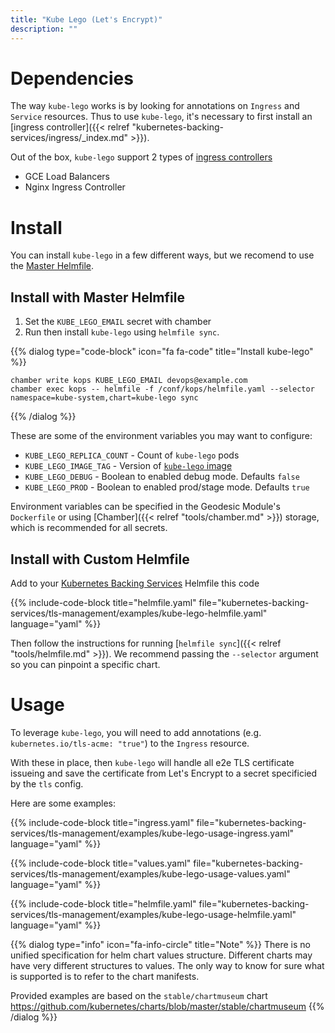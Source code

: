 ```yaml
---
title: "Kube Lego (Let's Encrypt)"
description: ""
---
```


# Dependencies

The way `kube-lego` works is by looking for annotations on `Ingress` and `Service` resources. Thus to use `kube-lego`, it's necessary to first install an [ingress controller]({{< relref "kubernetes-backing-services/ingress/_index.md" >}}).

Out of the box, `kube-lego` support 2 types of [ingress controllers](https://github.com/jetstack/kube-lego#ingress-controllers)
* GCE Load Balancers
* Nginx Ingress Controller

# Install

You can install `kube-lego` in a few different ways, but we recomend to use the [Master Helmfile](https://github.com/cloudposse/geodesic/blob/master/rootfs/conf/kops/helmfile.yaml).

## Install with Master Helmfile

1. Set the `KUBE_LEGO_EMAIL` secret with chamber
2. Run then install `kube-lego` using `helmfile sync`.

{{% dialog type="code-block" icon="fa fa-code" title="Install kube-lego" %}}
```
chamber write kops KUBE_LEGO_EMAIL devops@example.com
chamber exec kops -- helmfile -f /conf/kops/helmfile.yaml --selector namespace=kube-system,chart=kube-lego sync
```
{{% /dialog %}}

These are some of the environment variables you may want to configure:

* `KUBE_LEGO_REPLICA_COUNT` - Count of `kube-lego` pods
* `KUBE_LEGO_IMAGE_TAG` - Version of [`kube-lego` image](https://hub.docker.com/r/jetstack/kube-lego/)
* `KUBE_LEGO_DEBUG` - Boolean to enabled debug mode. Defaults `false`
* `KUBE_LEGO_PROD` - Boolean to enabled prod/stage mode. Defaults `true`

Environment variables can be specified in the Geodesic Module's `Dockerfile` or using [Chamber]({{< relref "tools/chamber.md" >}}) storage, which is recommended for all secrets.

## Install with Custom Helmfile

Add to your [Kubernetes Backing Services](/kubernetes-backing-services) Helmfile this code

{{% include-code-block  title="helmfile.yaml" file="kubernetes-backing-services/tls-management/examples/kube-lego-helmfile.yaml" language="yaml" %}}

Then follow the instructions for running [`helmfile sync`]({{< relref "tools/helmfile.md" >}}).  We recommend passing the `--selector` argument so you can pinpoint a specific chart.

# Usage

To leverage `kube-lego`, you will need to add annotations (e.g. `kubernetes.io/tls-acme: "true"`) to the `Ingress` resource.

With these in place, then `kube-lego` will handle all e2e TLS certificate issueing and save the certificate from Let's Encrypt to a secret specificied by the `tls` config.

Here are some examples:

{{% include-code-block title="ingress.yaml" file="kubernetes-backing-services/tls-management/examples/kube-lego-usage-ingress.yaml" language="yaml" %}}

{{% include-code-block title="values.yaml" file="kubernetes-backing-services/tls-management/examples/kube-lego-usage-values.yaml" language="yaml" %}}

{{% include-code-block title="helmfile.yaml" file="kubernetes-backing-services/tls-management/examples/kube-lego-usage-helmfile.yaml" language="yaml" %}}

{{% dialog type="info" icon="fa-info-circle" title="Note" %}}
There is no unified specification for helm chart values structure. Different charts may have very different structures to values. The only way to know for sure what is supported is to refer to the chart manifests.

Provided examples are based on the `stable/chartmuseum` chart https://github.com/kubernetes/charts/blob/master/stable/chartmuseum
{{% /dialog %}}

